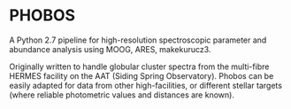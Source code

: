 # PHOBOS
A Python 2.7 pipeline for high-resolution spectroscopic parameter and abundance analysis using MOOG, ARES, makekurucz3.

Originally written to handle globular cluster spectra from the multi-fibre HERMES facility on the AAT (Siding Spring Observatory). Phobos can be easily adapted for data from other high-facilities, or different stellar targets (where reliable photometric values and distances are known).
